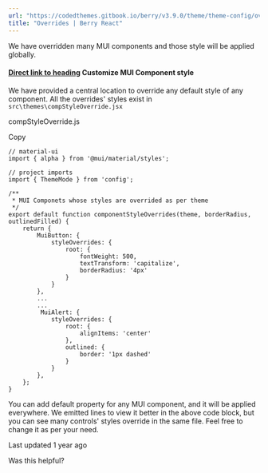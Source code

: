 ```yaml
---
url: "https://codedthemes.gitbook.io/berry/v3.9.0/theme/theme-config/overrides"
title: "Overrides | Berry React"
---
```


We have overridden many MUI components and those style will be applied globally.

#### [Direct link to heading](https://codedthemes.gitbook.io/berry/v3.9.0/theme/theme-config/overrides\#customize-mui-component-style)    Customize MUI Component style

We have provided a central location to override any default style of any component. All the overrides' styles exist in `src\themes\compStyleOverride.jsx`

compStyleOverride.js

Copy

```inline-grid min-w-full grid-cols-[auto_1fr] [count-reset:line] print:whitespace-pre-wrap
// material-ui
import { alpha } from '@mui/material/styles';

// project imports
import { ThemeMode } from 'config';

/**
 * MUI Componets whose styles are overrided as per theme
 */
export default function componentStyleOverrides(theme, borderRadius, outlinedFilled) {
    return {
        MuiButton: {
            styleOverrides: {
                root: {
                    fontWeight: 500,
                    textTransform: 'capitalize',
                    borderRadius: '4px'
                }
            }
        },
        ...
        ...
         MuiAlert: {
            styleOverrides: {
                root: {
                    alignItems: 'center'
                },
                outlined: {
                    border: '1px dashed'
                }
            }
        },
    };
}
```

You can add default property for any MUI component, and it will be applied everywhere. We emitted lines to view it better in the above code block, but you can see many controls' styles override in the same file. Feel free to change it as per your need.

Last updated 1 year ago

Was this helpful?